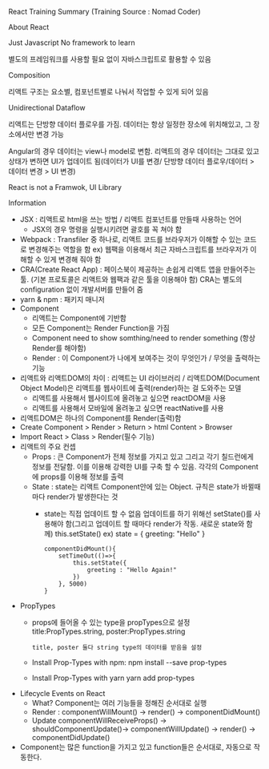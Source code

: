 React Training Summary (Training Source : Nomad Coder)

About React 

Just Javascript  No framework to learn

별도의 프레임워크를 사용할 필요 없이 자바스크립트로 활용할 수 있음



Composition 

리액트 구조는 요소별, 컴포넌트별로 나눠서 작업할 수 있게 되어 있음



Unidirectional Dataflow

리액트는 단방향 데이터 플로우를 가짐. 데이터는 항상 일정한 장소에 위치해있고, 그 장소에서만 변경 가능

Angular의 경우 데이터는 view나 model로 변함. 리액트의 경우 데이터는 그대로 있고 상태가 변하면 UI가 업데이트 됨(데이터가 UI를 변경/ 단방향 데이터 플로우/데이터 > 데이터 변경 > UI 변경)



React is not a Framwok, UI Library



Information

- JSX : 리액트로 html을 쓰는 방법 / 리액트 컴포넌트를 만들때 사용하는 언어
  - JSX의 경우 명령을 실행시키려면 괄호를 꼭 쳐야 함
- Webpack : Transfiler 중 하나로, 리액트 코드를 브라우저가 이해할 수 있는 코드로 변경해주는 역할을 함
  ex) 웹팩을 이용해서 최근 자바스크립트를 브라우저가 이해할 수 있게 변경해 줘야 함
- CRA(Create React App) : 페이스북이 제공하는 손쉽게 리액트 앱을 만들어주는 툴. (기본 프로토콜은 리액트와 웹팩과 같은 툴을 이용해야 함) CRA는 별도의 configuration 없이 개발서버를 만들어 줌
- yarn & npm : 패키지 매니저
- Component
  - 리액트는 Component에 기반함
  - 모든 Component는 Render Function을 가짐
  - Component need to show somthing/need to render something (항상 Render를 해야함)
  - Render  : 이 Component가 나에게 보여주는 것이 무엇인가 / 무엇을 출력하는 기능
- 리액트와 리액트DOM의 차이 : 리액트는 UI 라이브러리 / 리액트DOM(Document Object Model)은 리액트를 웹사이트에 출력(render)하는 걸 도와주는 모델
  - 리액트를 사용해서 웹사이트에 올려놓고 싶으면 reactDOM을 사용
  - 리액트를 사용해서 모바일에 올려놓고 싶으면 reactNative를 사용
- 리액트DOM은 하나의 Component를 Render(출력)함
- Create Component > Render > Return > html Content > Browser
- Import React > Class > Render(필수 기능)
- 리액트의 주요 컨셉
  - Props : 큰 Component가 전체 정보를 가지고 있고 그리고 각기 칠드런에게 정보를 전달함. 이를 이용해 강력한 UI를 구축 할 수 있음. 각각의 Component에 props를 이용해 정보를 출력
  - State : state는 리액트 Component안에 있는 Object. 규칙은  state가 바뀔때 마다 render가 발생한다는 것
    - state는 직접 업데이트 할 수 없음 업데이트를 하기 위해선 setState()를 사용해야 함(그리고 업데이트 할 때마다 render가 작동. 새로운 state와 함께)
          this.setState()
          ex)
          state = {
              greeting: "Hello"
          }
          
          componentDidMount(){
              setTimeOut(()=>{
                  this.setState({
                      greeting : "Hello Again!"
                  })
              }, 5000)
          }
      
- PropTypes
  - props에 들어올 수 있는 type을 propTypes으로 설정
        title:PropTypes.string,
        poster:PropTypes.string
        
        title, poster 둘다 string type의 데이터를 받음을 설정
  - Install Prop-Types with npm:
         npm install --save prop-types
  - Install Prop-Types with yarn
         yarn add prop-types 
- Lifecycle Events on React
  - What? Component는 여러 기능들을 정해진 순서대로 실행
  - Render : componentWillMount() -> render() -> componentDidMount()
  - Update componentWillReceiveProps() -> shouldComponentUpdate()-> componentWillUpdate() -> render() -> componentDidUpdate()
- Component는 많은 function을 가지고 있고 function들은 순서대로, 자동으로 작동한다.
